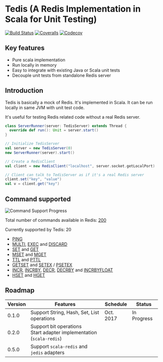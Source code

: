 # Tedis (A Redis Implementation in Scala for Unit Testing)

[![Build Status](https://img.shields.io/travis/dzhg/tedis/master.svg)](https://travis-ci.org/dzhg/tedis) 
[![Coveralls](https://img.shields.io/coveralls/dzhg/tedis/master.svg)](https://coveralls.io/github/dzhg/tedis?branch=master)
[![Codecov](https://img.shields.io/codecov/c/github/dzhg/tedis.svg)](https://codecov.io/gh/dzhg/tedis)

## Key features

* Pure scala implementation
* Run locally in memory
* Easy to integrate with existing Java or Scala unit tests
* Decouple unit tests from standalone Redis server

## Introduction

Tedis is basically a mock of Redis. It's implemented in Scala. It can be run locally in same JVM with unit test code.

It's useful for testing Redis related code without a real Redis server.

```Scala
class ServerRunner(server: TedisServer) extends Thread {
  override def run(): Unit = server.start()
}

// Initialize TedisServer
val server = new TedisServer(0)
new ServerRunner(server).start()

// Create a RedisClient
val client = new RedisClient("localhost", server.socket.getLocalPort)

// Client can talk to TedisServer as if it's a real Redis server
client.set("key", "value")
val v = client.get("key")
```

## Command supported

![Command Support Progress](https://img.shields.io/badge/progress-20%2F200-orange.svg)

Total number of commands available in Redis: [200](https://redis.io/commands)

Currently supported by Tedis: 20

 * [PING](https://redis.io/commands/ping)
 * [MULTI](https://redis.io/commands/multi), [EXEC](https://redis.io/commands/exec) and [DISCARD](https://redis.io/commands/discard)
 * [SET](https://redis.io/commands/set) and [GET](https://redis.io/commands/get)
 * [MSET](https://redis.io/commands/mset) and [MGET](https://redis.io/commands/mget)
 * [TTL](https://redis.io/commands/ttl) and [PTTL](https://redis.io/commands/pttl)
 * [GETSET](https://redis.io/commands/getset) and [SETEX](https://redis.io/commands/setex) / [PSETEX](https://redis.io/commands/psetex)
 * [INCR](https://redis.io/commands/incr), [INCRBY](https://redis.io/commands/incrby), [DECR](https://redis.io/commands/decr), [DECRBY](https://redis.io/commands/decrby) and [INCRBYFLOAT](https://redis.io/commands/incrbyfloat)
 * [HSET](https://redis.io/commands/hset) and [HGET](https://redis.io/commands/hget)

## Roadmap
| Version | Features                                                                 | Schedule  | Status      |
|---------|--------------------------------------------------------------------------|-----------|-------------|
| 0.1.0   | Support String, Hash, Set, List operations                               | Oct. 2017 | In Progress |
| 0.2.0   | Support bit operations <br/>Start adapter implementation (`scala-redis`) |           |             |
| 0.5.0   | Support `scala-redis` and `jedis` adapters                               |           |             |
